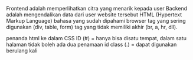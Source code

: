 Frontend adalah memperlihatkan citra yang menarik kepada user
Backend adalah mengendalikan data dari user website tersebut
HTML (Hypertext Markup Language) bahasa yang sudah dipahami browser
tag yang sering digunakan (div, table, form)
tag yang tidak memiliki akhir (br, a, hr, dll).

penanda html ke dalam CSS
ID (#) = hanya bisa disatu tempat, dalam satu halaman tidak boleh ada dua penamaan id
class (.) = dapat digunakan berulang kali
